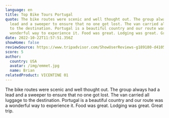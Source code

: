 ```yaml
---
language: en
title: Top Bike Tours Portugal
quote: The bike routes were scenic and well thought out. The group always had a
  lead and a sweeper to ensure that no one got lost. The van carried all luggage
  to the destination. Portugal is a beautiful country and our route was a
  wonderful way to experience it. Food was great. Lodging was great. Great trip.
date: 2022-10-22T11:57:51.356Z
showHome: false
reviewSource: https://www.tripadvisor.com/ShowUserReviews-g189180-d4105907-r868557557-Top_Bike_Tours_Portugal-Porto_Porto_District_Northern_Portugal.html
score: 5
author:
  country: USA
  avatar: /img/emmet.jpg
  name: Brian
relatedProduct: VICENTINE 01
---
```

The bike routes were scenic and well thought out. The group always had a lead and a sweeper to ensure that no one got lost. The van carried all luggage to the destination. Portugal is a beautiful country and our route was a wonderful way to experience it. Food was great. Lodging was great. Great trip.
